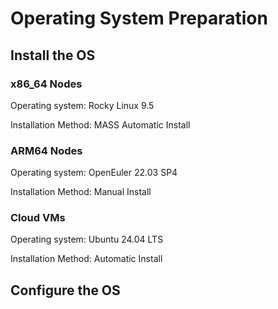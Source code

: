 # Operating System Preparation

## Install the OS

### x86_64 Nodes

Operating system: Rocky Linux 9.5

Installation Method: MASS Automatic Install

### ARM64 Nodes

Operating system: OpenEuler 22.03 SP4

Installation Method: Manual Install

### Cloud VMs

Operating system: Ubuntu 24.04 LTS

Installation Method: Automatic Install

## Configure the OS
